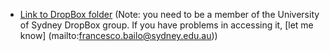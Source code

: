 
* [Link to DropBox folder](https://www.dropbox.com/sh/zqgcf3hgk4vmf65/AAA0UL5pD26IMJiaze21dWLVa?dl=0) (Note: you need to be a member of the University of Sydney DropBox group. If you have problems in accessing it, [let me know] (mailto:francesco.bailo@sydney.edu.au))
